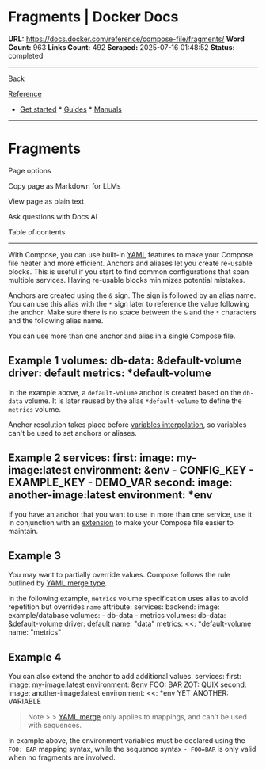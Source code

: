 # Fragments | Docker Docs

**URL:** https://docs.docker.com/reference/compose-file/fragments/
**Word Count:** 963
**Links Count:** 492
**Scraped:** 2025-07-16 01:48:52
**Status:** completed

---

Back

[Reference](https://docs.docker.com/reference/)

  * [Get started](https://docs.docker.com/get-started/)   * [Guides](https://docs.docker.com/guides/)   * [Manuals](https://docs.docker.com/manuals/)

* * *

# Fragments

Page options

Copy page as Markdown for LLMs

View page as plain text

Ask questions with Docs AI

Table of contents

* * *

With Compose, you can use built-in [YAML](https://www.yaml.org/spec/1.2/spec.html#id2765878) features to make your Compose file neater and more efficient. Anchors and aliases let you create re-usable blocks. This is useful if you start to find common configurations that span multiple services. Having re-usable blocks minimizes potential mistakes.

Anchors are created using the `&` sign. The sign is followed by an alias name. You can use this alias with the `*` sign later to reference the value following the anchor. Make sure there is no space between the `&` and the `*` characters and the following alias name.

You can use more than one anchor and alias in a single Compose file.

## Example 1               volumes:       db-data: &default-volume         driver: default       metrics: *default-volume

In the example above, a `default-volume` anchor is created based on the `db-data` volume. It is later reused by the alias `*default-volume` to define the `metrics` volume.

Anchor resolution takes place before [variables interpolation](https://docs.docker.com/reference/compose-file/interpolation/), so variables can't be used to set anchors or aliases.

## Example 2               services:       first:         image: my-image:latest         environment: &env           - CONFIG_KEY           - EXAMPLE_KEY           - DEMO_VAR       second:         image: another-image:latest         environment: *env

If you have an anchor that you want to use in more than one service, use it in conjunction with an [extension](https://docs.docker.com/reference/compose-file/extension/) to make your Compose file easier to maintain.

## Example 3

You may want to partially override values. Compose follows the rule outlined by [YAML merge type](https://yaml.org/type/merge.html).

In the following example, `metrics` volume specification uses alias to avoid repetition but overrides `name` attribute:               services:       backend:         image: example/database         volumes:           - db-data           - metrics     volumes:       db-data: &default-volume         driver: default         name: "data"       metrics:         <<: *default-volume         name: "metrics"

## Example 4

You can also extend the anchor to add additional values.               services:       first:         image: my-image:latest         environment: &env           FOO: BAR           ZOT: QUIX       second:         image: another-image:latest         environment:           <<: *env           YET_ANOTHER: VARIABLE

> Note >  > [YAML merge](https://yaml.org/type/merge.html) only applies to mappings, and can't be used with sequences.

In example above, the environment variables must be declared using the `FOO: BAR` mapping syntax, while the sequence syntax `- FOO=BAR` is only valid when no fragments are involved.